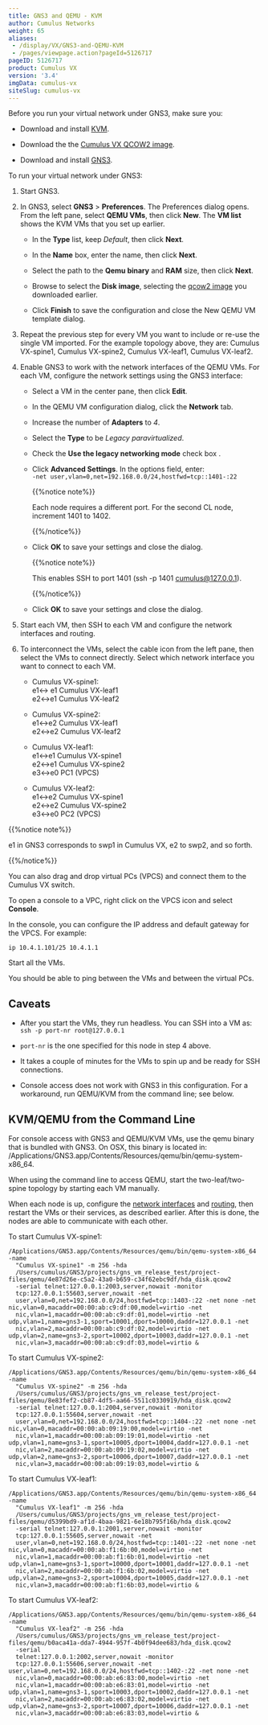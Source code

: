 ```yaml
---
title: GNS3 and QEMU - KVM
author: Cumulus Networks
weight: 65
aliases:
 - /display/VX/GNS3-and-QEMU-KVM
 - /pages/viewpage.action?pageId=5126717
pageID: 5126717
product: Cumulus VX
version: '3.4'
imgData: cumulus-vx
siteSlug: cumulus-vx
---
```

Before you run your virtual network under GNS3, make sure you:

  - Download and install [KVM](http://www.linux-kvm.org/page/Downloads).

  - Download the the [Cumulus VX QCOW2
    image](https://cumulusnetworks.com/cumulus-vx/download/).

  - Download and install
    [GNS3](https://community.gns3.com/login.jspa?referer=/community/software/download).

To run your virtual network under GNS3:

1.  Start GNS3.

2.  In GNS3, select **GNS3** \> **Preferences**. The Preferences dialog
    opens. From the left pane, select **QEMU VMs**, then click **New**.
    The **VM list** shows the KVM VMs that you set up earlier.
    
      - In the **Type** list, keep *Default*, then click **Next**.
    
      - In the **Name** box, enter the name, then click **Next**.
    
      - Select the path to the **Qemu binary** and **RAM** size, then
        click **Next**.
    
      - Browse to select the **Disk image**, selecting the [qcow2
        image](https://cumulusnetworks.com/cumulus-vx/download/) you
        downloaded earlier.
    
      - Click **Finish** to save the configuration and close the New
        QEMU VM template dialog.

3.  Repeat the previous step for every VM you want to include or re-use
    the single VM imported. For the example topology above, they are:
    Cumulus VX-spine1, Cumulus VX-spine2, Cumulus VX-leaf1, Cumulus
    VX-leaf2.

4.  Enable GNS3 to work with the network interfaces of the QEMU VMs. For
    each VM, configure the network settings using the GNS3 interface:
    
      - Select a VM in the center pane, then click **Edit**.
    
      - In the QEMU VM configuration dialog, click the **Network** tab.
    
      - Increase the number of **Adapters** to *4*.
    
      - Select the **Type** to be *Legacy paravirtualized*.
    
      - <span style="color: #222222;"> Check the **Use the legacy
        networking mode** <span style="color: #222222;"> check box
        </span> . </span>
    
      - Click **Advanced Settings**. In the options field, enter:  
        `-net user,vlan=0,net=192.168.0.0/24,hostfwd=tcp::1401-:22`
        
        {{%notice note%}}
        
        Each node requires a different port. For the second CL node,
        increment 1401 to 1402.
        
        {{%/notice%}}
    
      - Click **OK** to save your settings and close the dialog.
        
        {{%notice note%}}
        
        This enables SSH to port 1401 (ssh -p 1401 cumulus@127.0.0.1).
        
        {{%/notice%}}
    
      - Click **OK** to save your settings and close the dialog.

5.  Start each VM, then SSH to each VM and configure the network
    interfaces and routing.

6.  To interconnect the VMs, select the cable icon from the left pane,
    then select the VMs to connect directly. Select which network
    interface you want to connect to each VM.
    
      - Cumulus VX-spine1:  
        e1\<-\> e1 Cumulus VX-leaf1  
        e2\<-\>e1 Cumulus VX-leaf2
    
      - Cumulus VX-spine2:  
        e1\<-\>e2 Cumulus VX-leaf1  
        e2\<-\>e2 Cumulus VX-leaf2
    
      - Cumulus VX-leaf1:  
        e1\<-\>e1 Cumulus VX-spine1  
        e2\<-\>e1 Cumulus VX-spine2  
        e3\<-\>e0 PC1 (VPCS)
    
      - Cumulus VX-leaf2:  
        e1\<-\>e2 Cumulus VX-spine1  
        e2\<-\>e2 Cumulus VX-spine2  
        e3\<-\>e0 PC2 (VPCS)

{{%notice note%}}

e1 in GNS3 corresponds to swp1 in Cumulus VX, e2 to swp2, and so forth.

{{%/notice%}}

You can also drag and drop virtual PCs (VPCS) and connect them to the
Cumulus VX switch.

To open a console to a VPC, right click on the VPCS icon and select
**Console**.

In the console, you can configure the IP address and default gateway for
the VPCS. For example:

    ip 10.4.1.101/25 10.4.1.1

Start all the VMs.

You should be able to ping between the VMs and between the virtual PCs.

## Caveats</span>

  - After you start the VMs, they run headless. You can SSH into a VM
    as:  
    `ssh -p port-nr root@127.0.0.1`

  - `port-nr` is the one specified for this node in step 4 above.

  - It takes a couple of minutes for the VMs to spin up and be ready for
    SSH connections.

  - Console access does not work with GNS3 in this configuration. For a
    workaround, run QEMU/KVM from the command line; see below.

## KVM/QEMU from the Command Line</span>

For console access with GNS3 and QEMU/KVM VMs, use the qemu binary that
is bundled with GNS3. On OSX, this binary is located in:
/Applications/GNS3.app/Contents/Resources/qemu/bin/qemu-system-x86\_64.

When using the command line to access QEMU, start the two-leaf/two-spine
topology by starting each VM manually.

When each node is up, configure the [network interfaces](#src-5126717)
and [routing](#src-5126717), then restart the VMs or their services, as
described earlier. After this is done, the nodes are able to communicate
with each other.

To start Cumulus VX-spine1:

    /Applications/GNS3.app/Contents/Resources/qemu/bin/qemu-system-x86_64 -name 
      "Cumulus VX-spine1" -m 256 -hda 
      /Users/cumulus/GNS3/projects/gns_vm_release_test/project-files/qemu/4e87d26e-c5a2-43a0-b659-c34f62ebc9df/hda_disk.qcow2 
      -serial telnet:127.0.0.1:2003,server,nowait -monitor 
      tcp:127.0.0.1:55603,server,nowait -net 
      user,vlan=0,net=192.168.0.0/24,hostfwd=tcp::1403-:22 -net none -net nic,vlan=0,macaddr=00:00:ab:c9:df:00,model=virtio -net
      nic,vlan=1,macaddr=00:00:ab:c9:df:01,model=virtio -net udp,vlan=1,name=gns3-1,sport=10001,dport=10000,daddr=127.0.0.1 -net
      nic,vlan=2,macaddr=00:00:ab:c9:df:02,model=virtio -net udp,vlan=2,name=gns3-2,sport=10002,dport=10003,daddr=127.0.0.1 -net
      nic,vlan=3,macaddr=00:00:ab:c9:df:03,model=virtio &

To start Cumulus VX-spine2:

    /Applications/GNS3.app/Contents/Resources/qemu/bin/qemu-system-x86_64 -name 
      "Cumulus VX-spine2" -m 256 -hda 
      /Users/cumulus/GNS3/projects/gns_vm_release_test/project-files/qemu/8e83fef2-cb87-4df5-aa66-5511c0330919/hda_disk.qcow2 
      -serial telnet:127.0.0.1:2004,server,nowait -monitor 
      tcp:127.0.0.1:55604,server,nowait -net 
      user,vlan=0,net=192.168.0.0/24,hostfwd=tcp::1404-:22 -net none -net nic,vlan=0,macaddr=00:00:ab:09:19:00,model=virtio -net
      nic,vlan=1,macaddr=00:00:ab:09:19:01,model=virtio -net udp,vlan=1,name=gns3-1,sport=10005,dport=10004,daddr=127.0.0.1 -net
      nic,vlan=2,macaddr=00:00:ab:09:19:02,model=virtio -net udp,vlan=2,name=gns3-2,sport=10006,dport=10007,daddr=127.0.0.1 -net
      nic,vlan=3,macaddr=00:00:ab:09:19:03,model=virtio &

To start Cumulus VX-leaf1:

    /Applications/GNS3.app/Contents/Resources/qemu/bin/qemu-system-x86_64 -name 
      "Cumulus VX-leaf1" -m 256 -hda 
      /Users/cumulus/GNS3/projects/gns_vm_release_test/project-files/qemu/d5399bd9-af1d-4baa-9821-6e18b795f16b/hda_disk.qcow2 
      -serial telnet:127.0.0.1:2001,server,nowait -monitor 
      tcp:127.0.0.1:55605,server,nowait -net 
      user,vlan=0,net=192.168.0.0/24,hostfwd=tcp::1401-:22 -net none -net nic,vlan=0,macaddr=00:00:ab:f1:6b:00,model=virtio -net
      nic,vlan=1,macaddr=00:00:ab:f1:6b:01,model=virtio -net udp,vlan=1,name=gns3-1,sport=10000,dport=10001,daddr=127.0.0.1 -net
      nic,vlan=2,macaddr=00:00:ab:f1:6b:02,model=virtio -net udp,vlan=2,name=gns3-2,sport=10004,dport=10005,daddr=127.0.0.1 -net
      nic,vlan=3,macaddr=00:00:ab:f1:6b:03,model=virtio &

To start Cumulus VX-leaf2:

    /Applications/GNS3.app/Contents/Resources/qemu/bin/qemu-system-x86_64 -name 
      "Cumulus VX-leaf2" -m 256 -hda 
      /Users/cumulus/GNS3/projects/gns_vm_release_test/project-files/qemu/b0aca41a-dda7-4944-957f-4b0f94dee683/hda_disk.qcow2 
      -serial 
      telnet:127.0.0.1:2002,server,nowait -monitor 
      tcp:127.0.0.1:55606,server,nowait -net user,vlan=0,net=192.168.0.0/24,hostfwd=tcp::1402-:22 -net none -net
      nic,vlan=0,macaddr=00:00:ab:e6:83:00,model=virtio -net 
      nic,vlan=1,macaddr=00:00:ab:e6:83:01,model=virtio -net udp,vlan=1,name=gns3-1,sport=10003,dport=10002,daddr=127.0.0.1 -net
      nic,vlan=2,macaddr=00:00:ab:e6:83:02,model=virtio -net udp,vlan=2,name=gns3-2,sport=10007,dport=10006,daddr=127.0.0.1 -net
      nic,vlan=3,macaddr=00:00:ab:e6:83:03,model=virtio &

<article id="html-search-results" class="ht-content" style="display: none;">

</article>

<footer id="ht-footer">

</footer>
